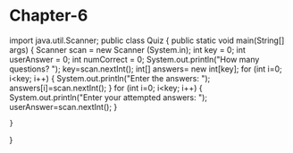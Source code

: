 Chapter-6
=========
import java.util.Scanner;
public class Quiz 
{
	public static void main(String[] args) 
	{
		Scanner scan = new Scanner (System.in);
		int key = 0;
		int userAnswer = 0;
		int numCorrect = 0;
		System.out.println("How many questions? ");
		key=scan.nextInt();
		int[] answers= new int[key];
		for (int i=0; i<key; i++)
		{
			System.out.println("Enter the answers: ");
			answers[i]=scan.nextInt();
		}
		for (int i=0; i<key; i++)
		{
			System.out.println("Enter your attempted answers: ");
			userAnswer=scan.nextInt();
		}
		
		
		

	}

}
